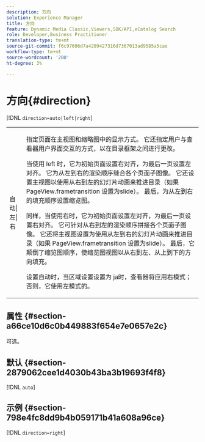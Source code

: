 ```yaml
---
description: 方向
solution: Experience Manager
title: 方向
feature: Dynamic Media Classic,Viewers,SDK/API,eCatalog Search
role: Developer,Business Practitioner
translation-type: tm+mt
source-git-commit: f6c97606d7a4209427316d7367013ad9585a5cae
workflow-type: tm+mt
source-wordcount: '200'
ht-degree: 3%

---
```



# 方向{#direction}

[!DNL `direction=auto|left|right`]

<table id="table_1D425B7685D448459CD3FE8D683C813C"> 
 <tbody> 
  <tr> 
   <td colname="col1"> <p> <span class="codeph"> 自动|左|右  </span> </p> </td> 
   <td colname="col2"> <p>指定页面在主视图和缩略图中的显示方式。 它还指定用户与查看器用户界面交互的方式，以在目录框架之间进行更改。 </p> <p>当使用<span class="codeph"> left </span>时，它为初始页面设置右对齐，为最后一页设置左对齐。 它为从左到右的渲染顺序缝合各个页面子图像。 它还设置主视图以使用从右到左的幻灯片动画来推进目录（如果<span class="codeph"> PageView.frametransition </span>设置为slide）。 最后，为从左到右的填充顺序设置缩览图。 </p> <p>同样，当使用<span class="codeph">右</span>时，它为初始页面设置左对齐，为最后一页设置右对齐。 它可针对从右到左的渲染顺序拼接各个页面子图像。 它还将主视图设置为使用从左到右的幻灯片动画来推进目录（如果<span class="codeph"> PageView.frametransition </span>设置为slide）。 最后，它颠倒了缩览图顺序，使缩览图视图以从右到左、从上到下的方向填充。 </p> <p>设置<span class="codeph">自动</span>时，当区域设置设置为<span class="codeph"> ja时，查看器将应用<span class="codeph">右</span>模式；</span>否则，它使用左</span>模式的<span class="codeph">。 </span></p> </td> 
  </tr> 
 </tbody> 
</table>

## 属性 {#section-a66ce10d6c0b449883f654e7e0657e2c}

可选。

## 默认 {#section-2879062cee1d4030b43ba3b19693f4f8}

[!DNL `auto`]

## 示例 {#section-798e4fc8dd9b4b059171b41a608a96ce}

[!DNL `direction=right`]
